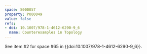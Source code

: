 ```yaml
---
space: S000057
property: P000049
value: false
refs:
- doi: 10.1007/978-1-4612-6290-9_6
  name: Counterexamples in Topology
---
```


See item #2 for space #65 in {{doi:10.1007/978-1-4612-6290-9_6}}.
